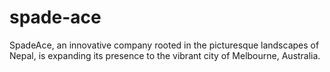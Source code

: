 # spade-ace
SpadeAce, an innovative company rooted in the picturesque landscapes of  Nepal, is expanding its presence to the vibrant city of Melbourne, Australia.
